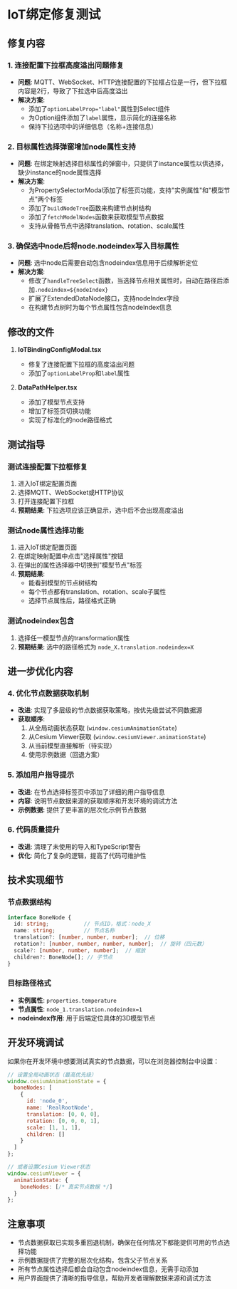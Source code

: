 # IoT绑定修复测试

## 修复内容

### 1. 连接配置下拉框高度溢出问题修复
- **问题**: MQTT、WebSocket、HTTP连接配置的下拉框占位是一行，但下拉框内容是2行，导致了下拉选中后高度溢出
- **解决方案**: 
  - 添加了`optionLabelProp="label"`属性到Select组件
  - 为Option组件添加了`label`属性，显示简化的连接名称
  - 保持下拉选项中的详细信息（名称+连接信息）

### 2. 目标属性选择弹窗增加node属性支持
- **问题**: 在绑定映射选择目标属性的弹窗中，只提供了instance属性以供选择，缺少instance的node属性选择
- **解决方案**:
  - 为PropertySelectorModal添加了标签页功能，支持"实例属性"和"模型节点"两个标签
  - 添加了`buildNodeTree`函数来构建节点树结构
  - 添加了`fetchModelNodes`函数来获取模型节点数据
  - 支持从骨骼节点中选择translation、rotation、scale属性

### 3. 确保选中node后将node.nodeindex写入目标属性
- **问题**: 选中node后需要自动包含nodeindex信息用于后续解析定位
- **解决方案**:
  - 修改了`handleTreeSelect`函数，当选择节点相关属性时，自动在路径后添加`.nodeindex=${nodeIndex}`
  - 扩展了ExtendedDataNode接口，支持nodeIndex字段
  - 在构建节点树时为每个节点属性包含nodeIndex信息

## 修改的文件

1. **IoTBindingConfigModal.tsx**
   - 修复了连接配置下拉框的高度溢出问题
   - 添加了`optionLabelProp`和`label`属性

2. **DataPathHelper.tsx**
   - 添加了模型节点支持
   - 增加了标签页切换功能
   - 实现了标准化的node路径格式

## 测试指导

### 测试连接配置下拉框修复
1. 进入IoT绑定配置页面
2. 选择MQTT、WebSocket或HTTP协议
3. 打开连接配置下拉框
4. **预期结果**: 下拉选项应该正确显示，选中后不会出现高度溢出

### 测试node属性选择功能
1. 进入IoT绑定配置页面
2. 在绑定映射配置中点击"选择属性"按钮
3. 在弹出的属性选择器中切换到"模型节点"标签
4. **预期结果**: 
   - 能看到模型的节点树结构
   - 每个节点都有translation、rotation、scale子属性
   - 选择节点属性后，路径格式正确

### 测试nodeindex包含
1. 选择任一模型节点的transformation属性
2. **预期结果**: 选中的路径格式为 `node_X.translation.nodeindex=X`

## 进一步优化内容

### 4. 优化节点数据获取机制
- **改进**: 实现了多层级的节点数据获取策略，按优先级尝试不同数据源
- **获取顺序**:
  1. 从全局动画状态获取 (`window.cesiumAnimationState`)
  2. 从Cesium Viewer获取 (`window.cesiumViewer.animationState`)
  3. 从当前模型直接解析（待实现）
  4. 使用示例数据（回退方案）

### 5. 添加用户指导提示
- **改进**: 在节点选择标签页中添加了详细的用户指导信息
- **内容**: 说明节点数据来源的获取顺序和开发环境的调试方法
- **示例数据**: 提供了更丰富的层次化示例节点数据

### 6. 代码质量提升
- **改进**: 清理了未使用的导入和TypeScript警告
- **优化**: 简化了复杂的逻辑，提高了代码可维护性

## 技术实现细节

### 节点数据结构
```typescript
interface BoneNode {
  id: string;           // 节点ID，格式：node_X
  name: string;         // 节点名称
  translation?: [number, number, number];  // 位移
  rotation?: [number, number, number, number];  // 旋转（四元数）
  scale?: [number, number, number];  // 缩放
  children?: BoneNode[]; // 子节点
}
```

### 目标路径格式
- **实例属性**: `properties.temperature` 
- **节点属性**: `node_1.translation.nodeindex=1`
- **nodeindex作用**: 用于后端定位具体的3D模型节点

## 开发环境调试

如果你在开发环境中想要测试真实的节点数据，可以在浏览器控制台中设置：

```javascript
// 设置全局动画状态（最高优先级）
window.cesiumAnimationState = {
  boneNodes: [
    {
      id: 'node_0',
      name: 'RealRootNode',
      translation: [0, 0, 0],
      rotation: [0, 0, 0, 1],
      scale: [1, 1, 1],
      children: []
    }
  ]
};

// 或者设置Cesium Viewer状态
window.cesiumViewer = {
  animationState: {
    boneNodes: [/* 真实节点数据 */]
  }
};
```

## 注意事项

- 节点数据获取已实现多重回退机制，确保在任何情况下都能提供可用的节点选择功能
- 示例数据提供了完整的层次化结构，包含父子节点关系
- 所有节点属性选择后都会自动包含nodeindex信息，无需手动添加
- 用户界面提供了清晰的指导信息，帮助开发者理解数据来源和调试方法